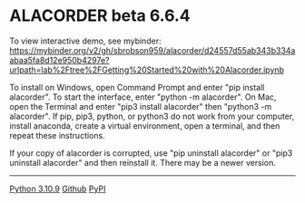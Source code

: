 # ALACORDER beta 6.6.4

To view interactive demo, see mybinder: 
https://mybinder.org/v2/gh/sbrobson959/alacorder/d24557d55ab343b334aabaa5fa8d12e950b4297e?urlpath=lab%2Ftree%2FGetting%20Started%20with%20Alacorder.ipynb

To install on Windows, open Command Prompt and enter "pip install alacorder". To start the interface, enter "python -m alacorder". On Mac, open the Terminal and enter "pip3 install alacorder" then "python3 -m alacorder". If pip, pip3, python, or python3 do not work from your computer, install anaconda, create a virtual environment, open a terminal, and then repeat these instructions.

If your copy of alacorder is corrupted, use "pip uninstall alacorder" or "pip3 uninstall alacorder" and then reinstall it. There may be a newer version.

---

[Python 3.10.9](https://www.python.org/downloads/release/python-3109/)
[Github](https://github.com/sbrobson959/alacorder)
[PyPI](https://pypi.org/project/alacorder/)
